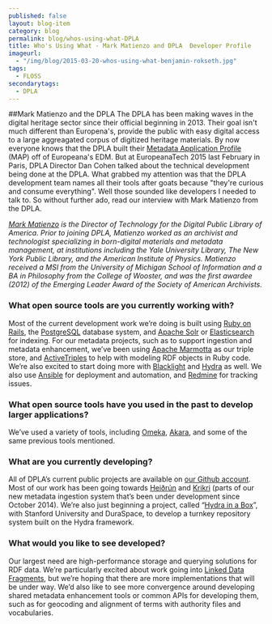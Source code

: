 ```yaml
---
published: false
layout: blog-item
category: blog
permalink: blog/whos-using-what-DPLA
title: Who's Using What - Mark Matienzo and DPLA  Developer Profile
imageurl: 
  - "/img/blog/2015-03-20-whos-using-what-benjamin-rokseth.jpg"
tags: 
  - FLOSS
secondarytags:
  - DPLA
---
```

##Mark Matienzo and the DPLA
The DPLA has been making waves in the digital heritage sector since their official beginning in 2013. Their goal isn't much different than Europena's, provide the public with easy digital access to a large aggreagated corpus of digitized heritage materials. By now everyone knows that the DPLA built their [Metadata Application Profile](http://dp.la/info/developers/map/) (MAP) off of Europeana's EDM. But at EuropeanaTech 2015 last February in Paris, DPLA Director Dan Cohen talked about the technical development being done at the DPLA. What grabbed my attention was that the DPLA development team names all their tools after goats because "they're curious and consume everything". Well those sounded like developers I needed to talk to. So without further ado, read our interview with Mark Matienzo from the DPLA.  

*[Mark Matienzo](http://matienzo.org/) is the Director of Technology for the Digital Public Library of America. Prior to joining DPLA, Matienzo worked as an archivist and technologist specializing in born-digital materials and metadata management, at institutions including the Yale University Library, The New York Public Library, and the American Institute of Physics. Matienzo received a MSI from the University of Michigan School of Information and a BA in Philosophy from the College of Wooster, and was the first awardee (2012) of the Emerging Leader Award of the Society of American Archivists.*

### What open source tools are you currently working with?

Most of the current development work we’re doing is built using [Ruby on Rails](http://rubyonrails.org/), the [PostgreSQL](http://www.postgresql.org/) database system, and [Apache Solr](http://lucene.apache.org/solr/) or [Elasticsearch](https://www.elastic.co/) for indexing. For our metadata projects, such as to support ingestion and metadata enhancement, we’ve been using [Apache Marmotta](http://marmotta.apache.org/) as our triple store, and [ActiveTriples](https://github.com/ActiveTriples/ActiveTriples) to help with modeling RDF objects in Ruby code. We’re also excited to start doing more with [Blacklight](http://projectblacklight.org/) and [Hydra](http://projecthydra.org/) as well. We also use [Ansible](http://www.ansible.com/home) for deployment and automation, and [Redmine](https://www.redmine.org/) for tracking issues.

### What open source tools have you used in the past to develop larger applications?

We’ve used a variety of tools, including [Omeka](http://omeka.org/), [Akara](http://akara.info/), and some of the same previous tools mentioned.

### What are you currently developing? 

All of DPLA’s current public projects are available on [our Github account](https://github.com/dpla). Most of our work has been going towards [Heiðrún](https://digitalpubliclibraryofamerica.atlassian.net/wiki/display/TECH/Heidrun) and [Krikri](https://github.com/dpla/KriKri) (parts of our new metadata ingestion system that’s been under development since October 2014). We’re also just beginning a project, called “[Hydra in a Box](http://dp.la/info/2015/04/15/far-reaching-hydra-in-a-box-joint-initiative-funded-by-imls/)”, with Stanford University and DuraSpace, to develop a turnkey repository system built on the Hydra framework. 

### What would you like to see developed?

Our largest need are high-performance storage and querying solutions for RDF data. We’re particularly excited about work going into [Linked Data Fragments](http://linkeddatafragments.org/), but we’re hoping that there are more implementations that will be under way. We’d also like to see more convergence around developing shared metadata enhancement tools or common APIs for developing them, such as for geocoding and alignment of terms with authority files and vocabularies.
